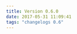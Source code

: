 ```yaml
---
title: Version 0.6.0
date: 2017-05-31 11:09:41 
tags: "changelogs 0.6"
---
```


<script src="https://gist.github.com/spinnaker-release/9cd8fd9363f8ab3fec8c50790ca3710b.js"></script>